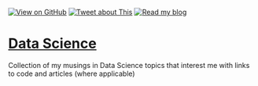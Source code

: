[![View on GitHub](https://img.shields.io/badge/GitHub-View_on_GitHub-blue?logo=GitHub)]('https://github.com/aadi350/Data-Science')  [![Tweet about This](/twitter/url?url=https%3A%2F%2Fshields.io)](https://twitter.com/compose/tweet)
[![Read my blog](https://img.shields.io/badge/Hashnode-Read%20my%20blog-blueviolet?logo=Hashnode)](https://theforce.hashnode.dev/)
# [Data Science](https://github.com/aadi350/Data-Science)

Collection of my musings in Data Science topics that interest me with links to code and articles (where applicable)  

